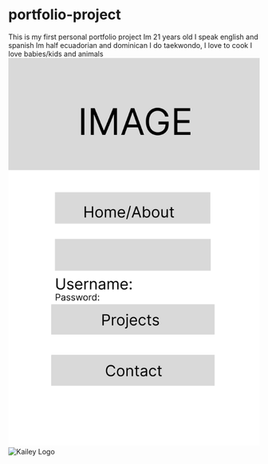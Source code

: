 # portfolio-project
This is my first personal portfolio project 
Im 21 years old
I speak english and spanish 
Im half ecuadorian and dominican 
I do taekwondo, I love to cook 
I love babies/kids and animals 
![Wireframe](Untitled@2x.png)
![Kailey Logo](https://raw.githubusercontent.com/your-username/your-repository-name/main/downloads/Kailey.png)
